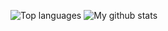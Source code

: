 <!--
**muznyo/muznyo** is a ✨ _special_ ✨ repository because its `README.md` (this file) appears on your GitHub profile.

Here are some ideas to get you started:

- 🔭 I’m currently working on ...
- 🌱 I’m currently learning ...
- 👯 I’m looking to collaborate on ...
- 🤔 I’m looking for help with ...
- 💬 Ask me about ...
- 📫 How to reach me: ...
- 😄 Pronouns: ...
- ⚡ Fun fact: ...
-->
![Top languages](https://github-readme-stats.vercel.app/api/top-langs/?username=muznyo&theme=dark&bg_color=0d1117)
![My github stats](https://github-readme-stats.vercel.app/api?username=muznyo&show_icons=true&theme=dark&bg_color=0d1117)
